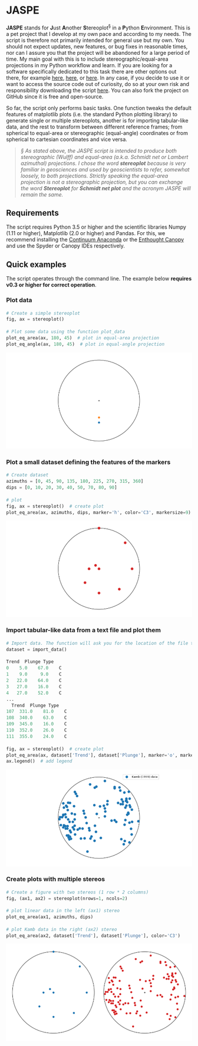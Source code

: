 # JASPE

**JASPE** stands for **J**ust **A**nother **S**tereoplot<sup>§</sup> in a **P**ython **E**nvironment. This is a pet project that I develop at my own pace and according to my needs. The script is therefore not primarily intended for general use but my own. You should not expect updates, new features, or bug fixes in reasonable times, nor can I assure you that the project will be abandoned for a large period of time. My main goal with this is to include stereographic/equal-area projections in my Python workflow and learn. If you are looking for a software specifically dedicated to this task there are other options out there, for example [here](http://www.geo.cornell.edu/geology/faculty/RWA/programs/stereonet.html), [here](http://www.frederickvollmer.com/orient/), or [here](http://www.igc.usp.br/index.php?id=openstereo). In any case, if you decide to use it or want to access the source code out of curiosity, do so at your own risk and responsibility downloading the script [here](https://github.com/marcoalopez/JASPE/releases). You can also fork the project on GitHub since it is free and open-source.

So far, the script only performs basic tasks. One function tweaks the default features of matplotlib plots (i.e. the  standard Python plotting library) to generate single or multiple stereoplots, another is for importing tabular-like data, and the rest to transform between different reference frames; from spherical to equal-area or stereographic (equal-angle) coordinates or from spherical to cartesian coordinates and vice versa.

>  *§ As stated above, the JASPE script is intended to produce both stereographic (Wulff) and equal-area (a.k.a. Schmidt net or Lambert azimuthal) projections. I chose the word **stereoplot** because is very familiar in geosciences and used by geoscientists to refer, somewhat loosely, to both projections. Strictly speaking the equal-area projection is not a stereographic projection, but you can exchange the word **Stereoplot** for **Schmidt net plot** and the acronym JASPE will remain the same.*

## Requirements

The script requires Python 3.5 or higher and the scientific libraries Numpy (1.11 or higher), Matplotlib (2.0 or higher) and Pandas. For this, we recommend installing the [Continuum Anaconda](https://store.continuum.io/cshop/anaconda/) or the [Enthought Canopy](https://www.enthought.com/products/canopy/) and use the Spyder or Canopy IDEs respectively.

## Quick examples

The script operates through the command line. The example below **requires v0.3 or higher for correct operation**. 

### Plot data

```python
# Create a simple stereoplot
fig, ax = stereoplot()

# Plot some data using the function plot_data
plot_eq_area(ax, 180, 45)  # plot in equal-area projection
plot_eq_angle(ax, 180, 45)  # plot in equal-angle projection
```
![](https://raw.githubusercontent.com/marcoalopez/JASPE/master/figs/JASPE_Fig_1.png)

### Plot a small dataset defining the features of the markers
```python
# Create dataset
azimuths = [0, 45, 90, 135, 180, 225, 270, 315, 360]
dips = [0, 10, 20, 30, 40, 50, 70, 80, 90]

# plot
fig, ax = stereoplot()  # create plot
plot_eq_area(ax, azimuths, dips, marker='h', color='C3', markersize=9)
```
![](https://raw.githubusercontent.com/marcoalopez/JASPE/master/figs/JASPE_Fig_2.png)

### Import tabular-like data from a text file and plot them
```python
# Import data. The function will ask you for the location of the file through a file selection dialog
dataset = import_data()  

Trend  Plunge Type
0    5.0    67.0    C
1    9.0     9.0    C
2   22.0    64.0    C
3   27.0    16.0    C
4   27.0    52.0    C
...
  Trend  Plunge Type
107  331.0    81.0    C
108  340.0    63.0    C
109  345.0    16.0    C
110  352.0    26.0    C
111  355.0    24.0    C

fig, ax = stereoplot()  # create plot
plot_eq_area(ax, dataset['Trend'], dataset['Plunge'], marker='o', markersize=8, label='Kamb (1959) data')
ax.legend()  # add legend
```
![](https://raw.githubusercontent.com/marcoalopez/JASPE/master/figs/JASPE_Fig_3.png)

### Create plots with multiple stereos
```python
# Create a figure with two stereos (1 row * 2 columns)
fig, (ax1, ax2) = stereoplot(nrows=1, ncols=2)

# plot linear data in the left (ax1) stereo
plot_eq_area(ax1, azimuths, dips)

# plot Kamb data in the right (ax2) stereo
plot_eq_area(ax2, dataset['Trend'], dataset['Plunge'], color='C3')
```
![](https://raw.githubusercontent.com/marcoalopez/JASPE/master/figs/JASPE_Fig_4.png)
